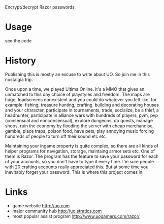 Encrypt/decrypt Razor passwords.

# Usage
see the code

# History
Publishing this is mostly an excuse to write about UO. So join me in this 
nostalgia trip.  

Once upon a time, we played Ultima Online. It's a MMO that gives an unmatched
to this day choice of playstyles and freedom. The maps are huge, loadscreens
nonexistent and you could do whatever you felt like, for example:
fishing, treasure hunting, crafting, building and decorating houses and your
character, participate in tournaments, trade, socialize, be a thief, 
a headhunter, participate in alliance wars with hundreds of players, pvm,
pvp (consensual and nonconsensual), explore dungeons, do quests, manage shops,
ruin the economy by flooding the server with cheap merchandise, gamble, place
traps, poison food, have pets, play annoying music forcing hundreds of people
to turn off their sound etc etc.  

Maintaining your ingame property is quite complex, so there are all kinds of
helper programs for navigation, storage, maintaing armor sets etc. One of them
is Razor. The program has the feature to save your password for each of your
accounts, so you don't have to type it every time. I'm sure people with 20
crafting accounts really appreciated this. But at some time you inevitably
forget your password. This is where this project comes in.

# Links
* game website http://uo.com
* major community hub http://uo.stratics.com
* most popular assist program http://www.uogamers.com/razor/
